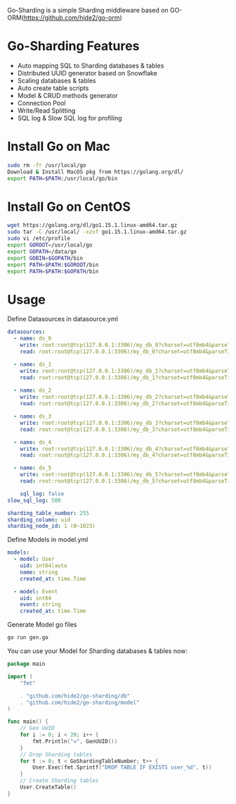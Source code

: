 Go-Sharding is a simple Sharding middleware based on GO-ORM(https://github.com/hide2/go-orm)

# Go-Sharding Features
- Auto mapping SQL to Sharding databases & tables
- Distributed UUID generator based on Snowflake
- Scaling databases & tables
- Auto create table scripts
- Model & CRUD methods generator
- Connection Pool
- Write/Read Splitting
- SQL log & Slow SQL log for profiling

# Install Go on Mac
``` bash
sudo rm -fr /usr/local/go
Download & Install MacOS pkg from https://golang.org/dl/
export PATH=$PATH:/usr/local/go/bin
```

# Install Go on CentOS
``` bash
wget https://golang.org/dl/go1.15.1.linux-amd64.tar.gz
sudo tar -C /usr/local/ -xzvf go1.15.1.linux-amd64.tar.gz
sudo vi /etc/profile
export GOROOT=/usr/local/go
export GOPATH=/data/go
export GOBIN=$GOPATH/bin
export PATH=$PATH:$GOROOT/bin
export PATH=$PATH:$GOPATH/bin
```

# Usage
Define Datasources in datasource.yml
``` yml
datasources:
  - name: ds_0
    write: root:root@tcp(127.0.0.1:3306)/my_db_0?charset=utf8mb4&parseTime=True
    read: root:root@tcp(127.0.0.1:3306)/my_db_0?charset=utf8mb4&parseTime=True

  - name: ds_1
    write: root:root@tcp(127.0.0.1:3306)/my_db_1?charset=utf8mb4&parseTime=True
    read: root:root@tcp(127.0.0.1:3306)/my_db_1?charset=utf8mb4&parseTime=True
  
  - name: ds_2
    write: root:root@tcp(127.0.0.1:3306)/my_db_2?charset=utf8mb4&parseTime=True
    read: root:root@tcp(127.0.0.1:3306)/my_db_2?charset=utf8mb4&parseTime=True

  - name: ds_3
    write: root:root@tcp(127.0.0.1:3306)/my_db_3?charset=utf8mb4&parseTime=True
    read: root:root@tcp(127.0.0.1:3306)/my_db_3?charset=utf8mb4&parseTime=True

  - name: ds_4
    write: root:root@tcp(127.0.0.1:3306)/my_db_4?charset=utf8mb4&parseTime=True
    read: root:root@tcp(127.0.0.1:3306)/my_db_4?charset=utf8mb4&parseTime=True

  - name: ds_5
    write: root:root@tcp(127.0.0.1:3306)/my_db_5?charset=utf8mb4&parseTime=True
    read: root:root@tcp(127.0.0.1:3306)/my_db_5?charset=utf8mb4&parseTime=True

    sql_log: false
slow_sql_log: 500

sharding_table_number: 255
sharding_column: uid
sharding_node_id: 1 (0~1023)
```
Define Models in model.yml
``` yml
models:
  - model: User
    uid: int64|auto
    name: string
    created_at: time.Time

  - model: Event
    uid: int64
    event: string
    created_at: time.Time
```
Generate Model go files
``` bash
go run gen.go
```
You can use your Model for Sharding databases & tables now:
``` go
package main

import (
	"fmt"

	. "github.com/hide2/go-sharding/db"
	. "github.com/hide2/go-sharding/model"
)

func main() {
	// Gen UUID
	for i := 0; i < 20; i++ {
		fmt.Println("=", GenUUID())
	}
	// Drop Sharding tables
	for t := 0; t < GoShardingTableNumber; t++ {
		User.Exec(fmt.Sprintf("DROP TABLE IF EXISTS user_%d", t))
	}
	// Create Sharding tables
	User.CreateTable()
}

```